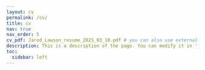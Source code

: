 ```yaml
---
layout: cv
permalink: /cv/
title: cv
nav: true
nav_order: 5
cv_pdf: Jared_Lawson_resume_2025_03_10.pdf # you can also use external links here
description: This is a description of the page. You can modify it in '_pages/cv.md'. You can also change or remove the top pdf download button.
toc:
  sidebar: left
---
```

